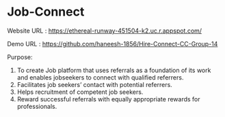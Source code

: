 # Job-Connect

Website URL : https://ethereal-runway-451504-k2.uc.r.appspot.com/

Demo URL : https://github.com/haneesh-1856/Hire-Connect-CC-Group-14

Purpose:
1.	To create Job platform that uses referrals as a foundation of its work and enables jobseekers to connect with qualified referrers.
2.  Facilitates job seekers’ contact with potential referrers.
3. 	Helps recruitment of competent job seekers.
4. 	Reward successful referrals with equally appropriate rewards for professionals.


